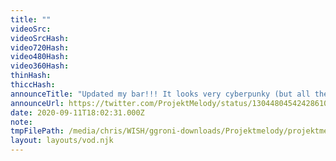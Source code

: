 ```yaml
---
title: ""
videoSrc: 
videoSrcHash: 
video720Hash: 
video480Hash: 
video360Hash: 
thinHash: 
thiccHash: 
announceTitle: "Updated my bar!!! It looks very cyberpunky (but all the bottles are filled with wang energy drink). %2Athis message sponsored by wang energy drink, %22Taste the Wang%22"
announceUrl: https://twitter.com/ProjektMelody/status/1304480454242861056
date: 2020-09-11T18:02:31.000Z
note: 
tmpFilePath: /media/chris/WISH/ggroni-downloads/Projektmelody/projektmelody_2020-09-11_18-03-02.mkv
layout: layouts/vod.njk
---
```

